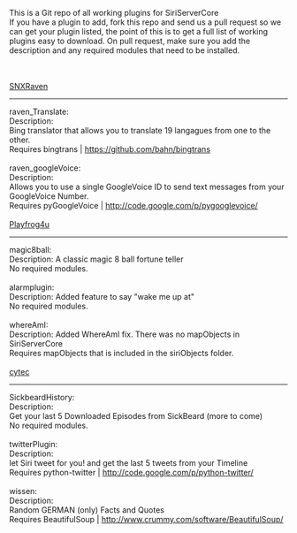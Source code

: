 This is a Git repo of all working plugins for SiriServerCore<BR>
If you have a plugin to add, fork this repo and send us a pull request so we can get your plugin listed, the point of this is to get a full list of working plugins easy to download.
On pull request, make sure you add the description and any required modules that need to be installed. 
<BR>


<BR><BR>
<a href="https://github.com/snxraven">SNXRaven</a><HR>
raven_Translate:<BR>
Description:<BR>
Bing translator that allows you to translate 19 langagues from one to the other.<BR>
Requires bingtrans | https://github.com/bahn/bingtrans<BR>
<BR>
raven_googleVoice:<BR>
Description:<BR>
Allows you to use a single GoogleVoice ID to send text messages from your GoogleVoice Number.<BR> 
Requires pyGoogleVoice | http://code.google.com/p/pygooglevoice/<BR>
<BR>
<a href="https://github.com/Playfrog4u">Playfrog4u</a><HR>
magic8ball:<BR>
Description: A classic magic 8 ball fortune teller<BR>
No required modules. <BR>
<BR>
alarmplugin:<BR>
Description: Added feature to say "wake me up at"<BR>
No required modules. <BR>
<BR>
whereAmI:<BR>
Description: Added WhereAmI fix. There was no mapObjects in SiriServerCore<BR>
Requires mapObjects that is included in the siriObjects folder. <BR>
<BR>
<a href="https://github.com/cytec">cytec</a><HR>
SickbeardHistory:<BR>
Description:<BR>
Get your last 5 Downloaded Episodes from SickBeard (more to come)<BR>
No required modules. <BR>
<BR>
twitterPlugin:<BR>
Description:<BR>
let Siri tweet for you! and get the last 5 tweets from your Timeline<BR> 
Requires python-twitter | http://code.google.com/p/python-twitter/<BR>
<BR>
wissen:<BR>
Description:<BR>
Random GERMAN (only) Facts and Quotes<BR>
Requires BeautifulSoup | http://www.crummy.com/software/BeautifulSoup/<BR>
<BR>